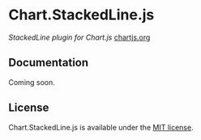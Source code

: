 Chart.StackedLine.js
===================

*StackedLine plugin for Chart.js* [chartjs.org](http://www.chartjs.org)

## Documentation

Coming soon.

## License

Chart.StackedLine.js is available under the [MIT license](http://opensource.org/licenses/MIT).
